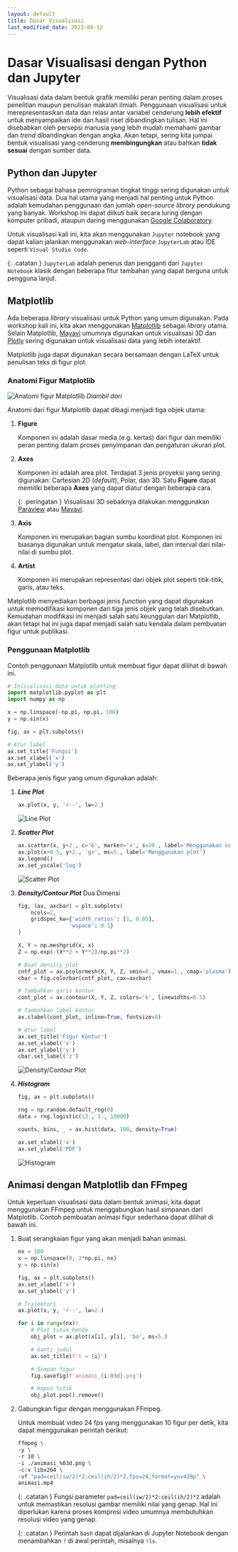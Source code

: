 ```yaml
---
layout: default
title: Dasar Visualisasi
last_modified_date: 2023-09-12
---
```


# Dasar Visualisasi dengan Python dan Jupyter

Visualisasi data dalam bentuk grafik memiliki peran penting dalam proses penelitian maupun penulisan makalah ilmiah. Penggunaan visualisasi untuk merepresentasikan data dan relasi antar variabel cenderung **lebih efektif** untuk menyampaikan ide dan hasil riset dibandingkan tulisan. Hal ini disebabkan oleh persepsi manusia yang lebih mudah memahami gambar dan *trend* dibandingkan dengan angka. Akan tetapi, sering kita jumpai bentuk visualisasi yang cenderung **membingungkan** atau bahkan **tidak sesuai** dengan sumber data.

## Python dan Jupyter

Python sebagai bahasa pemrograman tingkat tinggi sering digunakan untuk visualisasi data. Dua hal utama yang menjadi hal penting untuk Python adalah kemudahan penggunaan dan jumlah *open-source library* pendukung yang banyak. Workshop ini dapat diikuti baik secara luring dengan komputer pribadi, ataupun daring menggunakan [Google Colaboratory](https://colab.research.google.com/).

Untuk visualisasi kali ini, kita akan menggunakan `Jupyter` notebook yang dapat kalian jalankan menggunakan *web-interface* `JupyterLab` atau IDE seperti `Visual Studio Code`.

{: .catatan }
`JupyterLab` adalah penerus dan pengganti dari `Jupyter Notebook` klasik dengan beberapa fitur tambahan yang dapat berguna untuk pengguna lanjut.

## Matplotlib

Ada beberapa *library* visualisasi untuk Python yang umum digunakan. Pada workshop kali ini, kita akan menggunakan [Matplotlib](https://matplotlib.org/) sebagai *library* utama. Selain Matplotlib, [Mayavi](http://docs.enthought.com/mayavi/mayavi/) umumnya digunakan untuk visualisasi 3D dan [Plotly](https://plotly.com/) sering digunakan untuk visualisasi data yang lebih interaktif.

Matplotlib juga dapat digunakan secara bersamaan dengan LaTeX untuk penulisan teks di figur plot.

### Anatomi Figur Matplotlib

![Anatomi figur Matplotlib](../assets/images/matplotlib_anatomy.png)
*Diambil dari [](https://matplotlib.org/stable/_images/anatomy.png)*

Anatomi dari figur Matplotlib dapat dibagi menjadi tiga objek utama:

1. **Figure**

    Komponen ini adalah dasar media (e.g. kertas) dari figur dan memiliki peran penting dalam proses penyimpanan dan pengaturan ukuran plot.

2. **Axes**

    Komponen ini adalah area plot. Terdapat 3 jenis proyeksi yang sering digunakan: Cartesian 2D (*default*), Polar, dan 3D. Satu **Figure** dapat memiliki beberapa **Axes** yang dapat diatur dengan beberapa cara.

    {: .peringatan }
    Visualisasi 3D sebaiknya dilakukan menggunakan [Paraview](https://www.paraview.org/) atau [Mayavi](http://docs.enthought.com/mayavi/mayavi/).

3. **Axis**

    Komponen ini merupakan bagian sumbu koordinat plot. Komponen ini biasanya digunakan untuk mengatur skala, label, dan interval dari nilai-nilai di sumbu plot.

4. **Artist**

    Komponen ini merupakan representasi dari objek plot seperti titik-titik, garis, atau teks.

Matplotlib menyediakan berbagai jenis *function* yang dapat digunakan untuk memodifikasi komponen dari tiga jenis objek yang telah disebutkan. Kemudahan modifikasi ini menjadi salah satu keunggulan dari Matplotlib, akan tetapi hal ini juga dapat menjadi salah satu kendala dalam pembuatan figur untuk publikasi.

### Penggunaan Matplotlib

Contoh penggunaan Matplotlib untuk membuat figur dapat dilihat di bawah ini.

```python
# Inisialisasi data untuk plotting
import matplotlib.pyplot as plt
import numpy as np

x = np.linspace(-np.pi, np.pi, 100)
y = np.sin(x)

fig, ax = plt.subplots()

# Atur label
ax.set_title('Fungsi')
ax.set_xlabel('x')
ax.set_ylabel('y')
```

Beberapa jenis figur yang umum digunakan adalah:

1. ***Line Plot***

    ```python
    ax.plot(x, y, 'r--', lw=2.)
    ```

    ![Line Plot](../assets/images/line_plot.png)

2. ***Scatter Plot***

    ```python
    ax.scatter(x, y+2., c='b', marker='x', s=20., label='Menggunakan scatter')
    ax.plot(x+0.5, y+2., 'g+', ms=5., label='Menggunakan plot')
    ax.legend()
    ax.set_yscale('log')
    ```

    ![Scatter Plot](../assets/images/scatter_plot.png)

3. ***Density/Contour Plot*** Dua Dimensi

    ```python
    fig, (ax, axcbar) = plt.subplots(
        ncols=2,
        gridspec_kw={'width_ratios': [1, 0.05],
                    'wspace': 0.1}
    )

    X, Y = np.meshgrid(x, x)
    Z = np.exp(-(X**2 + Y**2)/np.pi**2)

    # Buat density plot
    cntf_plot = ax.pcolormesh(X, Y, Z, vmin=0., vmax=1., cmap='plasma')
    cbar = fig.colorbar(cntf_plot, cax=axcbar)

    # Tambahkan garis kontur
    cont_plot = ax.contour(X, Y, Z, colors='k', linewidths=0.5)

    # Tambahkan label kontur
    ax.clabel(cont_plot, inline=True, fontsize=8)

    # Atur label
    ax.set_title('Figur Kontur')
    ax.set_xlabel('x')
    ax.set_ylabel('y')
    cbar.set_label('z')
    ```

    ![Density/Contour Plot](../assets/images/contour_plot.png)

4. ***Histogram***

    ```python
    fig, ax = plt.subplots()

    rng = np.random.default_rng(0)
    data = rng.logistic(13., 1., 10000)

    counts, bins, _ = ax.hist(data, 100, density=True)

    ax.set_xlabel('x')
    ax.set_ylabel('PDF')
    ```

    ![Histogram](../assets/images/histogram_plot.png)

## Animasi dengan Matplotlib dan FFmpeg

Untuk keperluan visualisasi data dalam bentuk animasi, kita dapat menggunakan FFmpeg untuk menggabungkan hasil simpanan dari Matplotlib. Contoh pembuatan animasi figur sederhana dapat dilihat di bawah ini.

1. Buat serangkaian figur yang akan menjadi bahan animasi.

    ```python
    nx = 100
    x = np.linspace(0, 2*np.pi, nx)
    y = np.sin(x)

    fig, ax = plt.subplots()
    ax.set_xlabel('x')
    ax.set_ylabel('y')
    
    # Trajektori
    ax.plot(x, y, 'r--', lw=2.)

    for i in range(nx):
        # Plot titik benda
        obj_plot = ax.plot(x[i], y[i], 'bo', ms=5.)

        # Ganti judul
        ax.set_title(f't = {i}')

        # Simpan figur
        fig.savefig(f'animasi_{i:03d}.png')

        # Hapus titik
        obj_plot.pop().remove()
    ```

2. Gabungkan figur dengan menggunakan FFmpeg.

    Untuk membuat video 24 fps yang menggunakan 10 figur per detik, kita dapat menggunakan perintah berikut:

    ```bash
    ffmpeg \
    -y \
    -r 10 \
    -i ./animasi_%03d.png \
    -c:v libx264 \
    -vf "pad=ceil(iw/2)*2:ceil(ih/2)*2,fps=24,format=yuv420p" \
    animasi.mp4
    ```

    {: .catatan }
    Fungsi parameter `pad=ceil(iw/2)*2:ceil(ih/2)*2` adalah untuk memastikan resolusi gambar memiliki nilai yang genap. Hal ini diperlukan karena proses kompresi video umumnya membutuhkan resolusi video yang genap.

    {: .catatan }
    Perintah `bash` dapat dijalankan di Jupyter Notebook dengan menambahkan `!` di awal perintah, misalnya `!ls`.
